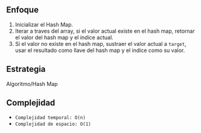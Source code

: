 ## Enfoque

1. Inicializar el Hash Map.
2. Iterar a traves del array, si el valor actual existe en el hash map, retornar el valor del hash map y el indice actual.
3. Si el valor no existe en el hash map, sustraer el valor actual a `target`, usar el resultado como llave del hash map y el indice como su valor.

## Estrategia

Algoritmo/Hash Map

## Complejidad

- `Complejidad temporal: O(n)`
- `Complejidad de espacio: O(1)`
